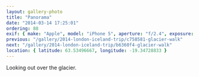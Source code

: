 ```yaml
---
layout: gallery-photo
title: "Panorama"
date: "2014-03-14 17:25:01"
ordering: 88
exif: { make: "Apple", model: "iPhone 5", aperture: "f/2.4", exposure: "1/1004" }
previous: "/gallery/2014-london-iceland-trip/c758581-glacier-walk"
next: "/gallery/2014-london-iceland-trip/b6360f4-glacier-walk"
location: { latitude: 63.53496667, longitude: -19.34728833 }
---
```


Looking out over the glacier.
